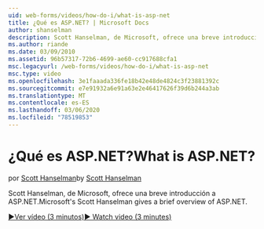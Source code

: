 ```yaml
---
uid: web-forms/videos/how-do-i/what-is-asp-net
title: ¿Qué es ASP.NET? | Microsoft Docs
author: shanselman
description: Scott Hanselman, de Microsoft, ofrece una breve introducción a ASP.NET.
ms.author: riande
ms.date: 03/09/2010
ms.assetid: 96b57317-72b6-4699-ae60-cc917688cfa1
msc.legacyurl: /web-forms/videos/how-do-i/what-is-asp-net
msc.type: video
ms.openlocfilehash: 3e1faaada336fe18b42e48de4824c3f23881392c
ms.sourcegitcommit: e7e91932a6e91a63e2e46417626f39d6b244a3ab
ms.translationtype: MT
ms.contentlocale: es-ES
ms.lasthandoff: 03/06/2020
ms.locfileid: "78519853"
---
```

# <a name="what-is-aspnet"></a><span data-ttu-id="6ff21-104">¿Qué es ASP.NET?</span><span class="sxs-lookup"><span data-stu-id="6ff21-104">What is ASP.NET?</span></span>

<span data-ttu-id="6ff21-105">por [Scott Hanselman](https://github.com/shanselman)</span><span class="sxs-lookup"><span data-stu-id="6ff21-105">by [Scott Hanselman](https://github.com/shanselman)</span></span>

<span data-ttu-id="6ff21-106">Scott Hanselman, de Microsoft, ofrece una breve introducción a ASP.NET.</span><span class="sxs-lookup"><span data-stu-id="6ff21-106">Microsoft's Scott Hanselman gives a brief overview of ASP.NET.</span></span>

[<span data-ttu-id="6ff21-107">&#9654;Ver vídeo (3 minutos)</span><span class="sxs-lookup"><span data-stu-id="6ff21-107">&#9654; Watch video (3 minutes)</span></span>](https://channel9.msdn.com/Blogs/ASP-NET-Site-Videos/what-is-asp-net)
